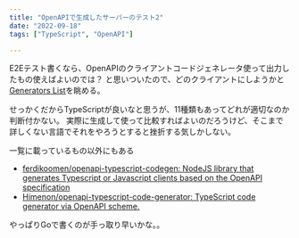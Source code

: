 ```yaml
---
title: "OpenAPIで生成したサーバーのテスト2"
date: "2022-09-18"
tags: ["TypeScript", "OpenAPI"]

---
```


E2Eテスト書くなら、OpenAPIのクライアントコードジェネレータ使って出力したもの使えばよいのでは？
と思いついたので、どのクライアントにしようかと[Generators List](https://openapi-generator.tech/docs/generators#client-generators)を眺める。

せっかくだからTypeScriptが良いなと思うが、11種類もあってどれが適切なのか判断付かない。
実際に生成して使って比較すればよいのだろうけど、そこまで詳しくない言語でそれをやろうとすると挫折する気しかしない。

一覧に載っているもの以外にもある
- [ferdikoomen/openapi-typescript-codegen: NodeJS library that generates Typescript or Javascript clients based on the OpenAPI specification](https://github.com/ferdikoomen/openapi-typescript-codegen)
- [Himenon/openapi-typescript-code-generator: TypeScript code generator via OpenAPI scheme.](https://github.com/Himenon/openapi-typescript-code-generator)

やっぱりGoで書くのが手っ取り早いかな。。
